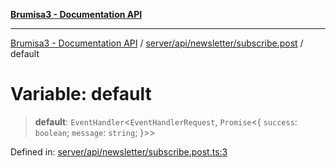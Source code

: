 [**Brumisa3 - Documentation API**](../../../../../README.md)

***

[Brumisa3 - Documentation API](../../../../../README.md) / [server/api/newsletter/subscribe.post](../README.md) / default

# Variable: default

> **default**: `EventHandler`\<`EventHandlerRequest`, `Promise`\<\{ `success`: `boolean`; `message`: `string`; \}\>\>

Defined in: [server/api/newsletter/subscribe.post.ts:3](https://github.com/your-repo/brumisa3-nuxt4/blob/main/server/api/newsletter/subscribe.post.ts#L3)
